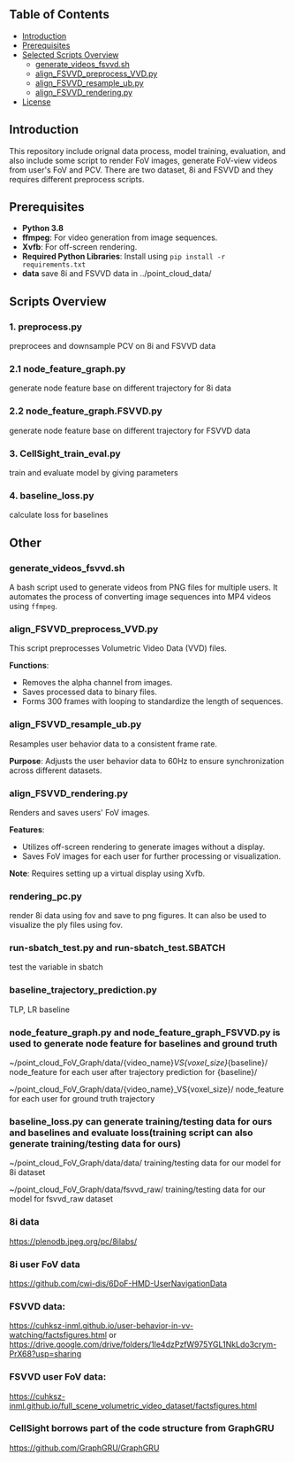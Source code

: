 ## Table of Contents

- [Introduction](#introduction)
- [Prerequisites](#prerequisites)
- [Selected Scripts Overview](#scripts-overview)
  - [generate_videos_fsvvd.sh](#generate_videos_fsvvdsh)
  - [align_FSVVD_preprocess_VVD.py](#align_fsvvd_preprocess_vvdpy)
  - [align_FSVVD_resample_ub.py](#align_fsvvd_resample_ubpy)
  - [align_FSVVD_rendering.py](#align_fsvvd_renderingpy)
- [License](#license)

## Introduction

This repository include orignal data process, model training, evaluation, and also include some script to render FoV images, generate FoV-view videos from user's FoV and PCV.
There are two dataset, 8i and FSVVD and they requires different preprocess scripts.

## Prerequisites

- **Python 3.8**
- **ffmpeg**: For video generation from image sequences.
- **Xvfb**: For off-screen rendering.
- **Required Python Libraries**: Install using `pip install -r requirements.txt`
- **data** save 8i and FSVVD data in ../point_cloud_data/



## Scripts Overview
### 1. preprocess.py 
preprocees and downsample PCV on 8i and FSVVD data
### 2.1 node_feature_graph.py 
generate node feature base on different trajectory for 8i data
### 2.2 node_feature_graph.FSVVD.py
generate node feature base on different trajectory for FSVVD data
### 3. CellSight_train_eval.py
train and evaluate model by giving parameters
### 4. baseline_loss.py
calculate loss for baselines


## Other


### generate_videos_fsvvd.sh

A bash script used to generate videos from PNG files for multiple users. It automates the process of converting image sequences into MP4 videos using `ffmpeg`.

### align_FSVVD_preprocess_VVD.py

This script preprocesses Volumetric Video Data (VVD) files.

**Functions**:

- Removes the alpha channel from images.
- Saves processed data to binary files.
- Forms 300 frames with looping to standardize the length of sequences.

### align_FSVVD_resample_ub.py

Resamples user behavior data to a consistent frame rate.

**Purpose**: Adjusts the user behavior data to 60Hz to ensure synchronization across different datasets.

### align_FSVVD_rendering.py

Renders and saves users' FoV images.

**Features**:

- Utilizes off-screen rendering to generate images without a display.
- Saves FoV images for each user for further processing or visualization.

**Note**: Requires setting up a virtual display using Xvfb.

### rendering_pc.py

render 8i data using fov and save to png figures. It can also be used to visualize the ply files using fov.

### run-sbatch_test.py and run-sbatch_test.SBATCH

test the variable in sbatch


### baseline_trajectory_prediction.py

TLP, LR baseline


### node_feature_graph.py and node_feature_graph_FSVVD.py is used to generate node feature for baselines and ground truth
~/point_cloud_FoV_Graph/data/{video_name}_VS{voxel_size}_{baseline}/
node_feature for each user after trajectory prediction for {baseline}/

~/point_cloud_FoV_Graph/data/{video_name}_VS{voxel_size}/
node_feature for each user for ground truth trajectory


### baseline_loss.py can generate training/testing data for ours and baselines and evaluate loss(training script can also generate training/testing data for ours)
~/point_cloud_FoV_Graph/data/data/
training/testing data for our model for 8i dataset

~/point_cloud_FoV_Graph/data/fsvvd_raw/
training/testing data for our model for fsvvd_raw dataset

### 8i data
https://plenodb.jpeg.org/pc/8ilabs/
### 8i user FoV data
https://github.com/cwi-dis/6DoF-HMD-UserNavigationData
###  FSVVD data:
https://cuhksz-inml.github.io/user-behavior-in-vv-watching/factsfigures.html
or
https://drive.google.com/drive/folders/1le4dzPzfW975YGL1NkLdo3crym-PrX68?usp=sharing
### FSVVD user FoV data:
https://cuhksz-inml.github.io/full_scene_volumetric_video_dataset/factsfigures.html
### CellSight borrows part of the code structure from GraphGRU
https://github.com/GraphGRU/GraphGRU



